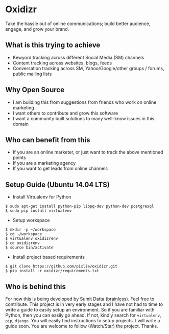 Oxidizr
=======

Take the hassle out of online communications; build better audience, engage, and grow your brand.


What is this trying to achieve
-----------------------------

- Kewyord tracking across different Social Media (SM) channels
- Content tracking across websites, blogs, feeds
- Conversation tracking across SM, Yahoo/Google/other groups / forums, public mailing lists


Why Open Source
---------------

- I am building this from suggestions from friends who work on online marketing
- I want others to contribute and grow this software
- I want a community built solutions to many well-know issues in this domain


Who can benefit from this
-------------------------
- If you are an online marketer, or just want to track the above mentioned points
- If you are a marketing agency
- If you want to get leads from online channels


Setup Guide (Ubuntu 14.04 LTS)
-----------
* Install Virtualenv for Python
```
$ sudo apt-get install python-pip libpq-dev python-dev postgresql
$ sudo pip install virtualenv
```

* Setup workspace
```
$ mkdir -p ~/workspace
$ cd ~/workspace
$ virtualenv oxidizrenv
$ cd oxidizrenv
$ source bin/activate
```

* Install project based requirements
```
$ git clone https://github.com/pixlie/oxidizr.git
$ pip install -r oxidizr/requirements.txt
```

Who is behind this
------------------
For now this is being developed by Sumit Datta ([brainless](https://github.com/brainless)). Feel free to contribute. This project is in very early stages and I have not had to time to write a guide to easily setup an environment. So if you are familiar with Python, then you can easily go ahead. If not, kindly search for `virtualenv`, `pip`, `django`. You will easily find instructions to setup projects. I will write a guide soon. You are welcome to follow (Watch/Star) the project. Thanks.
